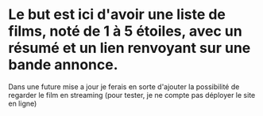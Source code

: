 # Le but est ici d'avoir une liste de films, noté de 1 à 5 étoiles, avec un résumé et un lien renvoyant sur une bande annonce. 
Dans une future mise a jour je ferais en sorte d'ajouter la possibilité de regarder le film en streaming (pour tester, je ne compte pas déployer le site en ligne)
 
